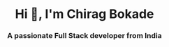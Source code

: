 <h1 align="center">Hi 👋, I'm Chirag Bokade</h1>
<h3 align="center">A passionate Full Stack developer from India</h3>

